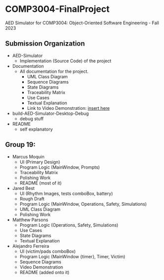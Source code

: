 # COMP3004-FinalProject
AED Simulator for COMP3004: Object-Oriented Software Engineering - Fall 2023

## Submission Organization
- AED-Simulator
    - Implementation (Source Code) of the project
- Documentation
    - All documentation for the project.
        - UML Class Diagram
        - Sequence Diagrams
        - State Diagrams
        - Traceability Matrix
        - Use Cases
        - Textual Explanation
        - Link to Video Demonstration: [insert here](https://www.youtube.com/watch?v=hGaIm3vWhxE)
- build-AED-Simulator-Desktop-Debug
    - debug stuff
- README
    - self explanatory

## Group 19:
- Marcus Moquin
    - UI (Primary Design)
    - Program Logic (MainWindow, Prompts)
    - Traceability Matrix
    - Polishing Work
    - README (most of it)
- Jared Best
    - UI (Rhythm Images, tests comboBox, battery)
    - Rough Draft 
    - Program Logic (MainWindow, Operations, Safety, Simulations)
    - UML Class Diagram
    - Polishing Work
- Matthew Parsons
    - Program Logic (Operations, Safety, Simulations)
    - Use Cases
    - State Diagrams
    - Textual Explanation
- Alejandro Ferreira
    - UI (victim/pads comboBox)
    - Program Logic (MainWindow {timer}, Timer, Victim)
    - Sequence Diagrams
    - Video Demonstration
    - README (added onto it)
